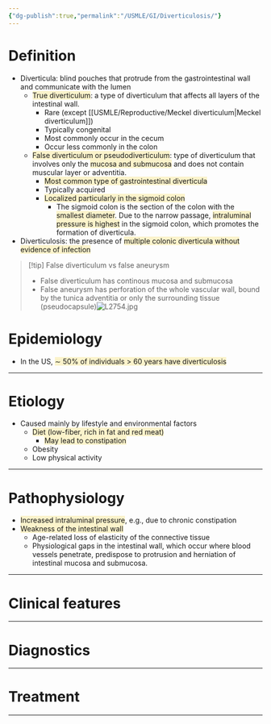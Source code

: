 ```yaml
---
{"dg-publish":true,"permalink":"/USMLE/GI/Diverticulosis/"}
---
```


# Definition
- Diverticula: blind pouches that protrude from the gastrointestinal wall and communicate with the lumen 
	- <span style="background:rgba(240, 200, 0, 0.2)">True diverticulum</span>: a type of diverticulum that affects all layers of the intestinal wall.
		- Rare (except [[USMLE/Reproductive/Meckel diverticulum\|Meckel diverticulum]])
		- Typically congenital
		- Most commonly occur in the cecum
		- Occur less commonly in the colon
	- <span style="background:rgba(240, 200, 0, 0.2)">False diverticulum or pseudodiverticulum</span>: type of diverticulum that involves only the <span style="background:rgba(240, 200, 0, 0.2)">mucosa and submucosa</span> and does not contain muscular layer or adventitia.
		- <span style="background:rgba(240, 200, 0, 0.2)">Most common type of gastrointestinal diverticula</span>
		- Typically acquired
		- <span style="background:rgba(240, 200, 0, 0.2)">Localized particularly in the sigmoid colon </span>
			- The sigmoid colon is the section of the colon with the <span style="background:rgba(240, 200, 0, 0.2)">smallest diameter</span>. Due to the narrow passage, <span style="background:rgba(240, 200, 0, 0.2)">intraluminal pressure is highest</span> in the sigmoid colon, which promotes the formation of diverticula.
- Diverticulosis: the presence of <span style="background:rgba(240, 200, 0, 0.2)">multiple colonic diverticula without evidence of infection</span>

>[!tip] False diverticulum vs false aneurysm
>- False diverticulum has continous mucosa and submucosa
>- False aneurysm has perforation of the whole vascular wall, bound by the tunica adventitia or only the surrounding tissue (pseudocapsule)![L2754.jpg](/img/user/appendix/L2754.jpg)

# Epidemiology
- In the US, <span style="background:rgba(240, 200, 0, 0.2)">∼ 50% of individuals > 60 years have diverticulosis</span>

---
# Etiology
- Caused mainly by lifestyle and environmental factors
	- <span style="background:rgba(240, 200, 0, 0.2)">Diet (low-fiber, rich in fat and red meat)</span>
		- <span style="background:rgba(240, 200, 0, 0.2)">May lead to constipation</span>
	- Obesity
	- Low physical activity

---
# Pathophysiology
- <span style="background:rgba(240, 200, 0, 0.2)">Increased intraluminal pressure</span>, e.g., due to chronic constipation 
- <span style="background:rgba(240, 200, 0, 0.2)">Weakness of the intestinal wall</span>
	- Age-related loss of elasticity of the connective tissue
	- Physiological gaps in the intestinal wall, which occur where blood vessels penetrate, predispose to protrusion and herniation of intestinal mucosa and submucosa.

---
# Clinical features


---
# Diagnostics


---
# Treatment


---
